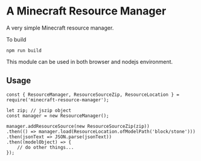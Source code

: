 # A Minecraft Resource Manager

A very simple Minecraft resource manager.

To build

```
npm run build
```

This module can be used in both browser and nodejs environment.

## Usage

```(javascript)
const { ResourceManager, ResourceSourceZip, ResourceLocation } = require('minecraft-resource-manager');

let zip; // jszip object
const manager = new ResourceManager();

manager.addResourceSource(new ResourceSourceZip(zip))
.then(() => manager.load(ResourceLocation.ofModelPath('block/stone')))
.then(jsonText => JSON.parse(jsonText))
.then((modelObject) => {
    // do other things...
});
```
